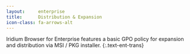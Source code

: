 ```yaml
---
layout:		enterprise
title:		Distribution & Expansion
icon-class: fa-arrows-alt
---
```

Iridium Browser for Enterprise features a basic GPO policy for expansion and distribution via MSI / PKG installer.
{:.text-ent-trans}